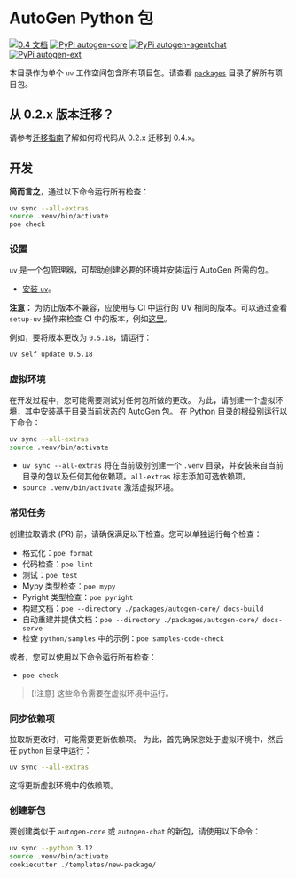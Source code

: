 # AutoGen Python 包

[![0.4 文档](https://img.shields.io/badge/Docs-0.4-blue)](https://microsoft.github.io/autogen/dev/)
[![PyPi autogen-core](https://img.shields.io/badge/PyPi-autogen--core-blue?logo=pypi)](https://pypi.org/project/autogen-core/) [![PyPi autogen-agentchat](https://img.shields.io/badge/PyPi-autogen--agentchat-blue?logo=pypi)](https://pypi.org/project/autogen-agentchat/) [![PyPi autogen-ext](https://img.shields.io/badge/PyPi-autogen--ext-blue?logo=pypi)](https://pypi.org/project/autogen-ext/)

本目录作为单个 `uv` 工作空间包含所有项目包。请查看 [`packages`](./packages/) 目录了解所有项目包。

## 从 0.2.x 版本迁移？

请参考[迁移指南](./migration_guide.md)了解如何将代码从 0.2.x 迁移到 0.4.x。

## 开发

**简而言之**，通过以下命令运行所有检查：

```sh
uv sync --all-extras
source .venv/bin/activate
poe check
```

### 设置

`uv` 是一个包管理器，可帮助创建必要的环境并安装运行 AutoGen 所需的包。

- [安装 `uv`](https://docs.astral.sh/uv/getting-started/installation/)。

**注意：** 为防止版本不兼容，应使用与 CI 中运行的 UV 相同的版本。可以通过查看 `setup-uv` 操作来检查 CI 中的版本，例如[这里](https://github.com/microsoft/autogen/blob/main/.github/workflows/checks.yml#L40)。

例如，要将版本更改为 `0.5.18`，请运行：
```sh
uv self update 0.5.18
```

### 虚拟环境

在开发过程中，您可能需要测试对任何包所做的更改。
为此，请创建一个虚拟环境，其中安装基于目录当前状态的 AutoGen 包。
在 Python 目录的根级别运行以下命令：

```sh
uv sync --all-extras
source .venv/bin/activate
```

- `uv sync --all-extras` 将在当前级别创建一个 `.venv` 目录，并安装来自当前目录的包以及任何其他依赖项。`all-extras` 标志添加可选依赖项。
- `source .venv/bin/activate` 激活虚拟环境。

### 常见任务

创建拉取请求 (PR) 前，请确保满足以下检查。您可以单独运行每个检查：

- 格式化：`poe format`
- 代码检查：`poe lint`
- 测试：`poe test`
- Mypy 类型检查：`poe mypy`
- Pyright 类型检查：`poe pyright`
- 构建文档：`poe --directory ./packages/autogen-core/ docs-build`
- 自动重建并提供文档：`poe --directory ./packages/autogen-core/ docs-serve`
- 检查 `python/samples` 中的示例：`poe samples-code-check`

或者，您可以使用以下命令运行所有检查：
- `poe check`

> [!注意]
> 这些命令需要在虚拟环境中运行。

### 同步依赖项

拉取新更改时，可能需要更新依赖项。
为此，首先确保您处于虚拟环境中，然后在 `python` 目录中运行：

```sh
uv sync --all-extras
```

这将更新虚拟环境中的依赖项。

### 创建新包

要创建类似于 `autogen-core` 或 `autogen-chat` 的新包，请使用以下命令：

```sh
uv sync --python 3.12
source .venv/bin/activate
cookiecutter ./templates/new-package/